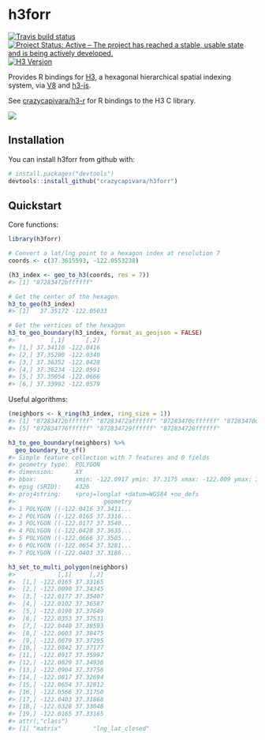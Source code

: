 
<!-- README.md is generated from README.Rmd. Please edit that file -->
h3forr
======

[![Travis build status](https://travis-ci.org/crazycapivara/h3forr.svg?branch=master)](https://travis-ci.org/crazycapivara/h3forr) [![Project Status: Active – The project has reached a stable, usable state and is being actively developed.](https://www.repostatus.org/badges/latest/active.svg)](https://www.repostatus.org/#active) [![H3 Version](https://img.shields.io/badge/h3-v3.2.0-blue.svg)](https://github.com/uber/h3/releases/tag/v3.2.0)

Provides R bindings for [H3](https://uber.github.io/h3/), a hexagonal hierarchical spatial indexing system, via [V8](https://github.com/jeroen/V8) and [h3-js](https://github.com/uber/h3-js).

See [crazycapivara/h3-r](https://github.com/crazycapivara/h3-r) for R bindings to the H3 C library.

![](man/figures/README-road-safety.png)

Installation
------------

You can install h3forr from github with:

``` r
# install.packages("devtools")
devtools::install_github("crazycapivara/h3forr")
```

Quickstart
----------

Core functions:

``` r
library(h3forr)

# Convert a lat/lng point to a hexagon index at resolution 7
coords <- c(37.3615593, -122.0553238)

(h3_index <- geo_to_h3(coords, res = 7))
#> [1] "87283472bffffff"

# Get the center of the hexagon
h3_to_geo(h3_index)
#> [1]   37.35172 -122.05033

# Get the vertices of the hexagon
h3_to_geo_boundary(h3_index, format_as_geojson = FALSE)
#>          [,1]      [,2]
#> [1,] 37.34110 -122.0416
#> [2,] 37.35290 -122.0340
#> [3,] 37.36352 -122.0428
#> [4,] 37.36234 -122.0591
#> [5,] 37.35054 -122.0666
#> [6,] 37.33992 -122.0579
```

Useful algorithms:

``` r
(neighbors <- k_ring(h3_index, ring_size = 1))
#> [1] "87283472bffffff" "87283472affffff" "87283470cffffff" "87283470dffffff"
#> [5] "872834776ffffff" "872834729ffffff" "872834728ffffff"

h3_to_geo_boundary(neighbors) %>%
  geo_boundary_to_sf()
#> Simple feature collection with 7 features and 0 fields
#> geometry type:  POLYGON
#> dimension:      XY
#> bbox:           xmin: -122.0917 ymin: 37.3175 xmax: -122.009 ymax: 37.38593
#> epsg (SRID):    4326
#> proj4string:    +proj=longlat +datum=WGS84 +no_defs
#>                         geometry
#> 1 POLYGON ((-122.0416 37.3411...
#> 2 POLYGON ((-122.0165 37.3316...
#> 3 POLYGON ((-122.0177 37.3540...
#> 4 POLYGON ((-122.0428 37.3635...
#> 5 POLYGON ((-122.0666 37.3505...
#> 6 POLYGON ((-122.0654 37.3281...
#> 7 POLYGON ((-122.0403 37.3186...

h3_set_to_multi_polygon(neighbors)
#>            [,1]     [,2]
#>  [1,] -122.0165 37.33165
#>  [2,] -122.0090 37.34345
#>  [3,] -122.0177 37.35407
#>  [4,] -122.0102 37.36587
#>  [5,] -122.0190 37.37649
#>  [6,] -122.0353 37.37531
#>  [7,] -122.0440 37.38593
#>  [8,] -122.0603 37.38475
#>  [9,] -122.0679 37.37295
#> [10,] -122.0842 37.37177
#> [11,] -122.0917 37.35997
#> [12,] -122.0829 37.34936
#> [13,] -122.0904 37.33756
#> [14,] -122.0817 37.32694
#> [15,] -122.0654 37.32812
#> [16,] -122.0566 37.31750
#> [17,] -122.0403 37.31868
#> [18,] -122.0328 37.33048
#> [19,] -122.0165 37.33165
#> attr(,"class")
#> [1] "matrix"         "lng_lat_closed"
```
